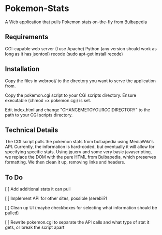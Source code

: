 Pokemon-Stats
=============

A Web application that pulls Pokemon stats on-the-fly from Bulbapedia

Requirements
------------

CGI-capable web server (I use Apache)
Python (any version should work as long as it has jsontool)
recode (sudo apt-get install recode)

Installation
------------

Copy the files in webroot/ to the directory you want to serve the application from.

Copy the pokemon.cgi script to your CGI scripts directory. Ensure executable (chmod +x pokemon.cgi) is set.

Edit index.html and change "CHANGEMETOYOURCGIDIRECTORY" to the path to your CGI scripts directory.

Technical Details
-----------------

The CGI script pulls the pokemon stats from bulbapedia using MediaWiki's API.  Currently, the information is hard-coded, but eventually it will allow for specifying specific stats.
Using jquery and some very basic javascripting, we replace the DOM with the pure HTML from Bulbapedia, which preserves formatting.  We then clean it up, removing links and headers.

To Do
-----

[ ] Add additional stats it can pull

[ ] Implement API for other sites, possible (serebii?)

[ ] Clean up UI (maybe checkboxes for selecting what information should be pulled)

[ ] Rewrite pokemon.cgi to separate the API calls and what type of stat it gets, or break the script apart
